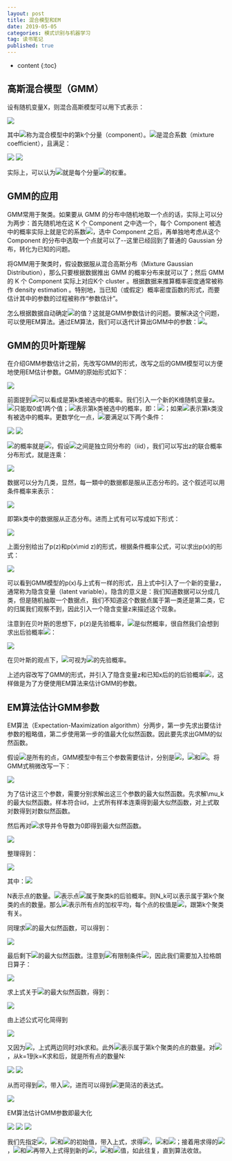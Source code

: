 ```yaml
---
layout: post
title: 混合模型和EM
date: 2019-05-05
categories: 模式识别与机器学习
tag: 读书笔记
published: true
---
```


* content
{:toc}

## 高斯混合模型（GMM）

设有随机变量X，则混合高斯模型可以用下式表示：

<img src="https://latex.codecogs.com/png.latex?p(x)=\sum_{k=1}^K\pi_kN(x\mid \mu_k,\Sigma_k)">

其中<img src="https://latex.codecogs.com/png.latex?N(x\mid \mu_k,\Sigma_k)">称为混合模型中的第k个分量（component）。<img src="https://latex.codecogs.com/png.latex?\pi_k">是混合系数（mixture coefficient），且满足：

<img src="https://latex.codecogs.com/png.latex?\sum_{k=1}^K\pi_k=1">

<img src="https://latex.codecogs.com/png.latex?0\leqslant \pi_k\leqslant 1">

实际上，可以认为<img src="https://latex.codecogs.com/png.latex?\pi_k">就是每个分量<img src="https://latex.codecogs.com/png.latex?N(x\mid \mu_k,\Sigma_k)">的权重。

## GMM的应用

GMM常用于聚类。如果要从 GMM 的分布中随机地取一个点的话，实际上可以分为两步：首先随机地在这 K 个 Component 之中选一个，每个 Component 被选中的概率实际上就是它的系数<img src="https://latex.codecogs.com/png.latex?\pi_k">，选中 Component 之后，再单独地考虑从这个 Component 的分布中选取一个点就可以了--这里已经回到了普通的 Gaussian 分布，转化为已知的问题。

将GMM用于聚类时，假设数据服从混合高斯分布（Mixture Gaussian Distribution），那么只要根据数据推出 GMM 的概率分布来就可以了；然后 GMM 的 K 个 Component 实际上对应K个 cluster 。根据数据来推算概率密度通常被称作 density estimation 。特别地，当已知（或假定）概率密度函数的形式，而要估计其中的参数的过程被称作“参数估计”。

怎么根据数据自动确定<img src="https://latex.codecogs.com/png.latex?\pi_k">的值？这就是GMM参数估计的问题。要解决这个问题，可以使用EM算法。通过EM算法，我们可以迭代计算出GMM中的参数：<img src="https://latex.codecogs.com/png.latex?(\pi_k,\mu_k,\Sigma_k)">。

## GMM的贝叶斯理解

在介绍GMM参数估计之前，先改写GMM的形式，改写之后的GMM模型可以方便地使用EM估计参数。GMM的原始形式如下：

<img src="https://latex.codecogs.com/png.latex?p(x)=\sum_{k=1}^K\pi_kN(x\mid \mu_k,\Sigma_k)">

前面提到<img src="https://latex.codecogs.com/png.latex?\pi_k">可以看成是第k类被选中的概率。我们引入一个新的K维随机变量z。<img src="https://latex.codecogs.com/png.latex?z_k(1\leqslant k\leqslant K)">只能取0或1两个值；<img src="https://latex.codecogs.com/png.latex?z_k=1">表示第k类被选中的概率，即：<img src="https://latex.codecogs.com/png.latex?p(z_k=1)=\pi_k">；如果<img src="https://latex.codecogs.com/png.latex?z_k=0">表示第k类没有被选中的概率。更数学化一点，<img src="https://latex.codecogs.com/png.latex?z_k">要满足以下两个条件：

<img src="https://latex.codecogs.com/png.latex?z_k\in\{0,1\}">

<img src="https://latex.codecogs.com/png.latex?\sum_{K}z_k=1">

<img src="https://latex.codecogs.com/png.latex?z_k=1">的概率就是<img src="https://latex.codecogs.com/png.latex?\pi_k">，假设<img src="https://latex.codecogs.com/png.latex?z_k">之间是独立同分布的（iid），我们可以写出z的联合概率分布形式，就是连乘：

<img src="https://latex.codecogs.com/png.latex?p(z)=p(z_1)p(z_2)...p(z_K)=\prob_{k=1}^K\pi_k^{z_k}">

数据可以分为几类，显然，每一類中的数据都是服从正态分布的。这个叙述可以用条件概率来表示：

<img src="https://latex.codecogs.com/png.latex?p(x\mid z_k=1)=N(x\mid \mu_k,\Sigma_k)">

即第k类中的数据服从正态分布。进而上式有可以写成如下形式：

<img src="https://latex.codecogs.com/png.latex?p(x\mid z)=\prob_{k=1}^KN(x\mid \mu_k,\Sigma_k)^{z_k}">

上面分别给出了p(z)和p(x\mid z)的形式，根据条件概率公式，可以求出p(x)的形式：

<img src="https://latex.codecogs.com/png.latex?p(x)=\sum_zp(z)p(x\mid z)=\sum_z(\prob_{k=1}^K\pi_k^{z_k}N(x\mid \mu_k,\Sigma_k)^{z_k})=\sum_{k=1}^K\pi_kN(x\mid \mu_k,\Sigma_k)">

可以看到GMM模型的p(x)与上式有一样的形式，且上式中引入了一个新的变量z，通常称为隐含变量（latent variable）。隐含的意义是：我们知道数据可以分成几类，但是随机抽取一个数据点，我们不知道这个数据点属于第一类还是第二类，它的归属我们观察不到，因此引入一个隐含变量z来描述这个现象。

注意到在贝叶斯的思想下，p(z)是先验概率，<img src="https://latex.codecogs.com/png.latex?p(x\mid z)">是似然概率，很自然我们会想到求出后验概率<img src="https://latex.codecogs.com/png.latex?p(z\mid x)">：

<img src="https://latex.codecogs.com/png.latex?p(z_k=1\mid x)=\frac{p(z_k=1)p(x\mid z_k=1)}{p(x,z_k=1)}=\frac{\pi_kN(x\mid \mu_k,\Sigma_k)}{\sum_{j=1}^K\pi_jN(x\mid \mu_j,\Sigma_j)}">

在贝叶斯的观点下，<img src="https://latex.codecogs.com/png.latex?\pi_k">可视为<img src="https://latex.codecogs.com/png.latex?z_k=1">的先验概率。

上述内容改写了GMM的形式，并引入了隐含变量z和已知x后的的后验概率<img src="https://latex.codecogs.com/png.latex?p(z_k\mid x)">，这样做是为了方便使用EM算法来估计GMM的参数。

## EM算法估计GMM参数

EM算法（Expectation-Maximization algorithm）分两步，第一步先求出要估计参数的粗略值，第二步使用第一步的值最大化似然函数。因此要先求出GMM的似然函数。

假设<img src="https://latex.codecogs.com/png.latex?x=\{x_1,x_2,...,x_N\}">是所有的点，GMM模型中有三个参数需要估计，分别是<img src="https://latex.codecogs.com/png.latex?\pi">，<img src="https://latex.codecogs.com/png.latex?\mu">和<img src="https://latex.codecogs.com/png.latex?\Sigma">。将GMM式稍微改写一下：

<img src="https://latex.codecogs.com/png.latex?p(x\mid \pi,\mu,\Sigma)=\sum_{k=1}^K\pi_kN(x\mid \mu_k,\Sigma_k)">

为了估计这三个参数，需要分别求解出这三个参数的最大似然函数。先求解\mu_k的最大似然函数。样本符合iid，上式所有样本连乘得到最大似然函数，对上式取对数得到对数似然函数。

然后再对<img src="https://latex.codecogs.com/png.latex?\mu_k">求导并令导数为0即得到最大似然函数。

<img src="https://latex.codecogs.com/png.latex?0=-\sum_{n=1}^N\frac{\pi_kN(x_n\mid \mu_k,\Sigma_k)}{\sum_j\pi_jN(x_n\mid \mu_j,\Sigma_j)}\sum_k(x_n-\mu_k)">

整理得到：

<img src="https://latex.codecogs.com/png.latex?\mu_k=\sum_{n=1}^Np(z_{nk}=1\mid x)x_n">

其中：<img src="https://latex.codecogs.com/png.latex?\sum_{n=1}^Np(z_{nk}=1\mid x_n)">

N表示点的数量。<img src="https://latex.codecogs.com/png.latex?p(z_{nk}=1\mid x_n)">表示点<img src="https://latex.codecogs.com/png.latex?{x}_n">属于聚类k的后验概率。则N_k可以表示属于第k个聚类的点的数量。那么<img src="https://latex.codecogs.com/png.latex?\mu_k">表示所有点的加权平均，每个点的权值是<img src="https://latex.codecogs.com/png.latex?\sum_{n=1}^N p(z_{nk}=1\mid x_n)">，跟第k个聚类有关。

同理求<img src="https://latex.codecogs.com/png.latex?\Sigma_k">的最大似然函数，可以得到：

<img src="https://latex.codecogs.com/png.latex?\Sigma_k=\frac1{N_k}\sum_{n=1}^Np(z_{nk}=1\mid x_n)(x_n-\mu_k)(x_n-\mu_k)^T">

最后剩下<img src="https://latex.codecogs.com/png.latex?\pi_k">的最大似然函数。注意到<img src="https://latex.codecogs.com/png.latex?\pi_k">有限制条件<img src="https://latex.codecogs.com/png.latex?\sum_{k=1}^K\pi_k = 1">，因此我们需要加入拉格朗日算子：

<img src="https://latex.codecogs.com/png.latex?ln\,p(x\mid \pi,\mu,\Sigma)+\lambda(\sum_{k=1}^K\pi_k-1)">

求上式关于<img src="https://latex.codecogs.com/png.latex?\pi_k">的最大似然函数，得到：

<img src="https://latex.codecogs.com/png.latex?0=\sum_{n=1}^N\frac{\pi_kN(x_n\mid \mu_k,Sigma_k)}{\sum_j\pi_jN(x_n\mid \mu_j,\Sigma_j)}+\lambda \pi_k">

由上述公式可化简得到

<img src="https://latex.codecogs.com/png.latex?0=N_k+\lambda \pi_k">

又因为<img src="https://latex.codecogs.com/png.latex?\sum_{k=1}^K\pi_k = 1">，上式两边同时对k求和。此外<img src="https://latex.codecogs.com/png.latex?N_k">表示属于第k个聚类的点的数量。对<img src="https://latex.codecogs.com/png.latex?N_k">，从k=1到k=K求和后，就是所有点的数量N:

<img src="https://latex.codecogs.com/png.latex?0=\sum_{k=1}^KN_k+\lambda\sum_{k=1}^K\pi_k">

<img src="https://latex.codecogs.com/png.latex?0=N+\lambda">

从而可得到<img src="https://latex.codecogs.com/png.latex?\lambda = -N">，带入<img src="https://latex.codecogs.com/png.latex?0=N_k+\lambda \pi_k">，进而可以得到<img src="https://latex.codecogs.com/png.latex?\pi_k">更简洁的表达式。

<img src="https://latex.codecogs.com/png.latex?\pi_k=\frac{N_k}N">

EM算法估计GMM参数即最大化

<img src="https://latex.codecogs.com/png.latex?\mu_k=\sum_{n=1}^N\frac{\pi_kN(x\mid \mu_k,\Sigma_k)}{\sum_{j=1}^K\pi_jN(x\mid \mu_j,\Sigma_j)}x_n">

<img src="https://latex.codecogs.com/png.latex?\Sigma_k=\frac1{N_k}\sum_{n=1}^N\frac{\pi_kN(x\mid \mu_k,\Sigma_k)}{\sum_{j=1}^K\pi_jN(x\mid \mu_j,\Sigma_j)}(x_n-\mu_k)(x_n-\mu_k)^T">

<img src="https://latex.codecogs.com/png.latex?\pi_k=\frac{N_k}N">

我们先指定<img src="https://latex.codecogs.com/png.latex?\pi">，<img src="https://latex.codecogs.com/png.latex?\mu">和<img src="https://latex.codecogs.com/png.latex?\Sigma">的初始值，带入上式，求得<img src="https://latex.codecogs.com/png.latex?\pi_k">，<img src="https://latex.codecogs.com/png.latex?\mu_k">和<img src="https://latex.codecogs.com/png.latex?\Sigma_k">；接着用求得的<img src="https://latex.codecogs.com/png.latex?\pi_k">，<img src="https://latex.codecogs.com/png.latex?\mu_k">和<img src="https://latex.codecogs.com/png.latex?\Sigma_k">再带入上式得到新的<img src="https://latex.codecogs.com/png.latex?\pi">，<img src="https://latex.codecogs.com/png.latex?\mu">和<img src="https://latex.codecogs.com/png.latex?\Sigma">值，如此往复，直到算法收敛。